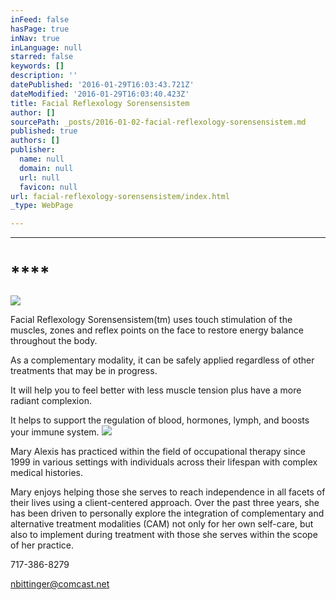 ```yaml
---
inFeed: false
hasPage: true
inNav: true
inLanguage: null
starred: false
keywords: []
description: ''
datePublished: '2016-01-29T16:03:43.721Z'
dateModified: '2016-01-29T16:03:40.423Z'
title: Facial Reflexology Sorensensistem
author: []
sourcePath: _posts/2016-01-02-facial-reflexology-sorensensistem.md
published: true
authors: []
publisher:
  name: null
  domain: null
  url: null
  favicon: null
url: facial-reflexology-sorensensistem/index.html
_type: WebPage

---
```

****

# ****
![](https://the-grid-user-content.s3-us-west-2.amazonaws.com/5055747f-90bc-4f36-8efe-473788d0a029.jpg)

Facial
Reflexology Sorensensistem(tm) uses touch stimulation of the muscles, zones and
reflex points on the face to restore energy balance throughout the body.

As a complementary modality, it can be safely
applied regardless of other treatments that may be in progress.

It will help you to
feel better with less muscle tension plus have a more radiant complexion.

It helps to support the regulation of blood,
hormones, lymph, and boosts your immune system. ![](https://the-grid-user-content.s3-us-west-2.amazonaws.com/d31cac7b-6870-4872-9ce0-8e90b0fe2179.jpg)

Mary
Alexis has practiced within the field of occupational therapy since 1999 in various
settings with individuals across their lifespan with complex medical
histories.

Mary enjoys helping those she
serves to reach independence in all facets of their
lives using a client-centered approach. Over the past three years, she has been
driven to personally explore the integration of complementary and alternative
treatment modalities (CAM) not only for her own self-care, but also to
implement during treatment with those she serves within the scope of her
practice.

717-386-8279

nbittinger@comcast.net
